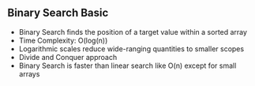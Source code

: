 ## Binary Search Basic
- Binary Search finds the position of a target value within a sorted array
- Time Complexity: O(log(n))
- Logarithmic scales reduce wide-ranging quantities to smaller scopes
- Divide and Conquer approach
- Binary Search is faster than linear search like O(n) except for small arrays
